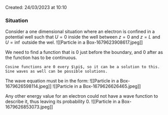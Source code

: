 Created: 24/03/2023 at 10:10

### Situation
Consider a one dimensional situation where an electron is confined in a potential well such that $U = 0$ inside the well between $z = 0$ and $z = L$ and $U = \inf$ outside the wel.
![[Particle in a Box-1679623908617.jpeg]]

We need to find a function that is 0 just before the boundary, and 0 after as the function has to be continuous.
```ad-note
Cosine functions are 0 every $\pi$, so it can be a solution to this. Sine waves as well can be possible solutions.
```

The wave equation must be in the form:
![[Particle in a Box-1679626598114.jpeg]]
![[Particle in a Box-1679626626465.jpeg]]

Any other energy value for an electron could not have a wave function to describe it, thus leaving its probability 0.
![[Particle in a Box-1679626853073.jpeg]]